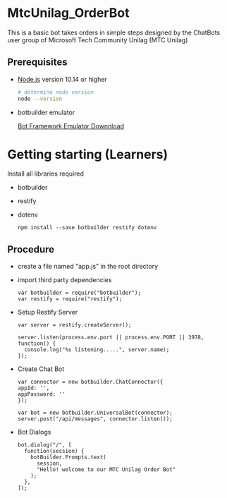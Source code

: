 # MtcUnilag_OrderBot

This is a basic bot takes orders in simple steps designed by the ChatBots user group of Microsoft Tech Community Unilag (MTC Unilag)

## Prerequisites

- [Node.js](https://nodejs.org) version 10.14 or higher

  ```bash
  # determine node version
  node --version
  ```

- botbuilder emulator

  [Bot Framework Emulator Downnload](https://github.com/Microsoft/BotFramework-Emulator/releases/tag/v4.8.1)

# Getting starting (Learners)

Install all libraries required

- botbuilder
- restify
- dotenv

  ```terminal
  npm install --save botbuilder restify dotenv
  ```

## Procedure

- create a file named "app.js" in the root directory

- import third party dependencies

  ```code
  var botbuilder = require("botbuilder");
  var restify = require("restify");
  ```

- Setup Restify Server

  ```code
  var server = restify.createServer();

  server.listen(process.env.port || process.env.PORT || 3978, function() {
    console.log("%s listening.....", server.name);
  });
  ```

- Create Chat Bot

  ```code
  var connector = new botbuilder.ChatConnector({
  appId: '',
  appPassword: ''
  });
  ```

  ```code
  var bot = new botbuilder.UniversalBot(connector);
  server.post("/api/messages", connector.listen());
  ```

- Bot Dialogs

  ```code
  bot.dialog("/", [
    function(session) {
      botBuilder.Prompts.text(
        session,
        "Hello! welcome to our MTC Unilag Order Bot"
      );
    },
  ]);
  ```
